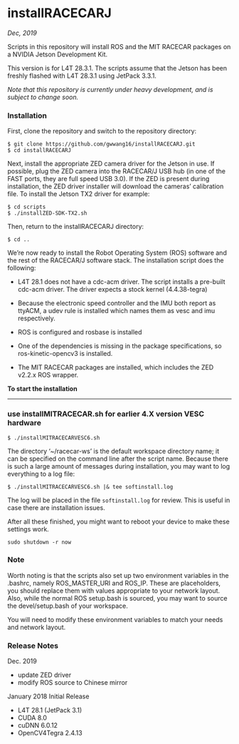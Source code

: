 # installRACECARJ

<em>Dec, 2019</em>

Scripts in this repository will install ROS and the MIT RACECAR packages on a NVIDIA Jetson Development Kit.

This version is for L4T 28.3.1. The scripts assume that the Jetson has been freshly flashed with L4T 28.3.1 using JetPack 3.3.1.


<em>Note that this repository is currently under heavy development, and is subject to change soon.
</em>

### Installation

First, clone the repository and switch to the repository directory:
```
$ git clone https://github.com/gwwang16/installRACECARJ.git
$ cd installRACECARJ
```

Next, install the appropriate ZED camera driver for the Jetson in use. If possible, plug the ZED camera into the RACECAR/J USB hub (in one of the FAST ports, they are full speed USB 3.0). If the ZED is present during installation, the ZED driver installer will download the cameras’ calibration file. To install the Jetson TX2 driver for example:

```
$ cd scripts
$ ./installZED-SDK-TX2.sh
```

Then, return to the installRACECARJ directory:

```
$ cd ..
```

We’re now ready to install the Robot Operating System (ROS) software and the rest of the RACECAR/J software stack. The installation script does the following:

- L4T 28.1 does not have a cdc-acm driver. The script installs a pre-built cdc-acm driver. The driver expects a stock kernel (4.4.38-tegra)

- Because the electronic speed controller and the IMU both report as ttyACM, a udev rule is installed which names them as vesc and imu respectively.

- ROS is configured and rosbase is installed

- One of the dependencies is missing in the package specifications, so ros-kinetic-opencv3 is installed.

- The MIT RACECAR packages are installed, which includes the ZED v2.2.x ROS wrapper.

**To start the installation**

-------

### use installMITRACECAR.sh for earlier 4.X version VESC hardware

```
$ ./installMITRACECARVESC6.sh
```

The directory ‘~/racecar-ws’ is the default workspace directory name; it can be specified on the command line after the script name. Because there is such a large amount of messages during installation, you may want to log everything to a log file:

```
$ ./installMITRACECARVESC6.sh |& tee softinstall.log
```

The log will be placed in the file `softinstall.log` for review. This is useful in case there are installation issues.

After all these finished, you might want to reboot your device to make these settings work.

```
sudo shutdown -r now
```

### Note
Worth noting is that the scripts also set up two environment variables in the .bashrc, namely ROS_MASTER_URI and ROS_IP. These are placeholders, you should replace them with values appropriate to your network layout. Also, while the normal ROS setup.bash is sourced, you may want to source the devel/setup.bash of your workspace.

You will need to modify these environment variables to match your needs and network layout.

### Release Notes
Dec. 2019
* update ZED driver
* modify ROS source to Chinese mirror

January 2018
Initial Release
* L4T 28.1 (JetPack 3.1)
* CUDA 8.0
* cuDNN 6.0.12
* OpenCV4Tegra 2.4.13


